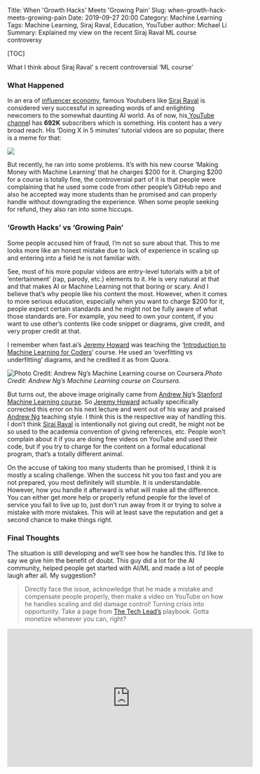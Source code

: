 Title: When 'Growth Hacks' Meets 'Growing Pain'
Slug: when-growth-hack-meets-growing-pain
Date: 2019-09-27 20:00
Category: Machine Learning
Tags: Machine Learning, Siraj Raval, Education, YouTuber
author: Michael Li
Summary: Explained my view on the recent Siraj Raval ML course controversy

[TOC]

What I think about Siraj Raval’ s recent controversial ‘ML course’

### **What Happened**

In an era of [influencer economy](https://medium.com/@matthewbiggins/welcome-to-the-influencer-economy-5a69be520a10), famous Youtubers like [Siraj Raval](undefined) is considered very successful in spreading words of and enlighting newcomers to the somewhat daunting AI world. As of now, his[ YouTube channe](https://www.youtube.com/channel/UCWN3xxRkmTPmbKwht9FuE5A)l has **692K** subscribers which is something. His content has a very broad reach. His ‘Doing X in 5 minutes’ tutorial videos are so popular, there is a meme for that:

![](https://cdn-images-1.medium.com/max/2000/0*Wvl8R62QHfhIL7vk)

But recently, he ran into some problems. It’s with his new course ‘Making Money with Machine Learning’ that he charges $200 for it. Charging $200 for a course is totally fine, the controversial part of it is that people were complaining that he used some code from other people’s GitHub repo and also he accepted way more students than he promised and can properly handle without downgrading the experience. When some people seeking for refund, they also ran into some hiccups.

### **‘Growth Hacks’ vs ‘Growing Pain’**

Some people accused him of fraud, I’m not so sure about that. This to me looks more like an honest mistake due to lack of experience in scaling up and entering into a field he is not familiar with.

See, most of his more popular videos are entry-level tutorials with a bit of ‘entertainment’ (rap, parody, etc.) elements to it. He is very natural at that and that makes AI or Machine Learning not that boring or scary. And I believe that’s why people like his content the most. However, when it comes to more serious education, especially when you want to charge $200 for it, people expect certain standards and he might not be fully aware of what those standards are. For example, you need to own your content, if you want to use other’s contents like code snippet or diagrams, give credit, and very proper credit at that.

I remember when fast.ai’s [Jeremy Howard](undefined) was teaching the ‘[Introduction to Machine Learning for Coders](http://course18.fast.ai/ml)’ course. He used an ‘overfitting vs underfitting’ diagrams, and he credited it as from Quora.

![Photo Credit: Andrew Ng’s Machine Learning course on Coursera.](https://cdn-images-1.medium.com/max/3700/0*gOzZfgrhXahfNgPR.png)*Photo Credit: Andrew Ng’s Machine Learning course on Coursera.*

But turns out, the above image originally came from [Andrew Ng](undefined)’s [Stanford Machine Learning course](https://www.coursera.org/courses?query=machine%20learning%20andrew%20ng). So [Jeremy Howard](undefined) actually specifically corrected this error on his next lecture and went out of his way and praised [Andrew Ng](undefined) teaching style. I think this is the respective way of handling this. I don’t think [Siraj Raval](undefined) is intentionally not giving out credit, he might not be so used to the academia convention of giving references, etc. People won’t complain about it if you are doing free videos on YouTube and used their code, but if you try to charge for the content on a formal educational program, that’s a totally different animal.

On the accuse of taking too many students than he promised, I think it is mostly a scaling challenge. When the success hit you too fast and you are not prepared, you most definitely will stumble. It is understandable. However, how you handle it afterward is what will make all the difference. You can either get more help or properly refund people for the level of service you fail to live up to, just don’t run away from it or trying to solve a mistake with more mistakes. This will at least save the reputation and get a second chance to make things right.

### Final Thoughts

The situation is still developing and we’ll see how he handles this. I’d like to say we give him the benefit of doubt. This guy did a lot for the AI community, helped people get started with AI/ML and made a lot of people laugh after all. My suggestion?
> Directly face the issue, acknowledge that he made a mistake and compensate people properly, then make a video on YouTube on how he handles scaling and did damage control! Turning crisis into opportunity. Take a page from [The Tech Lead’s](https://www.youtube.com/watch?v=2pIJoPkh9IU) playbook. Gotta monetize whenever you can, right?

<center><iframe width="560" height="315" src="https://www.youtube.com/embed/2pIJoPkh9IU" frameborder="0" allowfullscreen></iframe></center>
